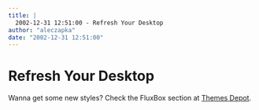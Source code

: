 ```yaml
---
title: |
  2002-12-31 12:51:00 - Refresh Your Desktop
author: "aleczapka"
date: "2002-12-31 12:51:00"
---
```


# Refresh Your Desktop

Wanna get some new styles? Check the FluxBox section at <a href="http://www.themedepot.org/showarea.php4?area=23">Themes Depot</a>.



